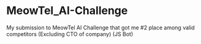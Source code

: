# MeowTel_AI-Challenge
My submission to MeowTel AI Challenge that got me #2 place among valid competitors (Excluding CTO of company) (JS Bot)
